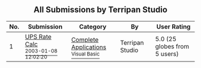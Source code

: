 ﻿<div align="center">

## All Submissions by Terripan Studio

</div>

No.  | Submission | Category | By   | User Rating
---- | ---------- | -------- | ---- | -----------
1 | [UPS Rate Calc<br /><sup>2003-01-08 12:02:20</sup>](https://github.com/Planet-Source-Code/terripan-studio-ups-rate-calc__1-42274) | [Complete Applications<br /><sup>Visual Basic</sup>](../ByCategory/complete-applications__1-27.md) | Terripan Studio | 5.0 (25 globes from 5 users)
